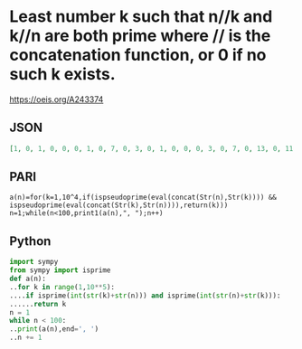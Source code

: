 # Least number k such that n//k and k//n are both prime where // is the concatenation function, or 0 if no such k exists\.
https://oeis.org/A243374
## JSON
```JSON
[1, 0, 1, 0, 0, 0, 1, 0, 7, 0, 3, 0, 1, 0, 0, 0, 3, 0, 7, 0, 13, 0, 11, 0, 0, 0, 1, 0, 27, 0, 1, 0, 7, 0, 0, 0, 3, 0, 7, 0, 9, 0, 39, 0, 0, 0, 9, 0, 1, 0, 19, 0, 51, 0, 0, 0, 1, 0, 3, 0, 7, 0, 1, 0, 0, 0, 3, 0, 49, 0, 9, 0, 3, 0, 0, 0, 17, 0, 19, 0, 1, 0, 9, 0, 0, 0, 7, 0, 23]
```
## PARI
```PARI
a(n)=for(k=1,10^4,if(ispseudoprime(eval(concat(Str(n),Str(k)))) && ispseudoprime(eval(concat(Str(k),Str(n)))),return(k)))
n=1;while(n<100,print1(a(n),", ");n++)
```
## Python
```Python
import sympy
from sympy import isprime
def a(n):
..for k in range(1,10**5):
....if isprime(int(str(k)+str(n))) and isprime(int(str(n)+str(k))):
......return k
n = 1
while n < 100:
..print(a(n),end=', ')
..n += 1
```
